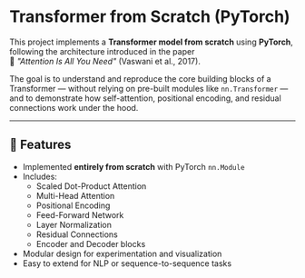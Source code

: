 # Transformer from Scratch (PyTorch)

This project implements a **Transformer model from scratch** using **PyTorch**, following the architecture introduced in the paper  
📘 *"Attention Is All You Need"* (Vaswani et al., 2017).

The goal is to understand and reproduce the core building blocks of a Transformer — without relying on pre-built modules like `nn.Transformer` — and to demonstrate how self-attention, positional encoding, and residual connections work under the hood.

---

## 🚀 Features

- Implemented **entirely from scratch** with PyTorch `nn.Module`
- Includes:
  - Scaled Dot-Product Attention  
  - Multi-Head Attention  
  - Positional Encoding  
  - Feed-Forward Network  
  - Layer Normalization  
  - Residual Connections  
  - Encoder and Decoder blocks  
- Modular design for experimentation and visualization
- Easy to extend for NLP or sequence-to-sequence tasks

